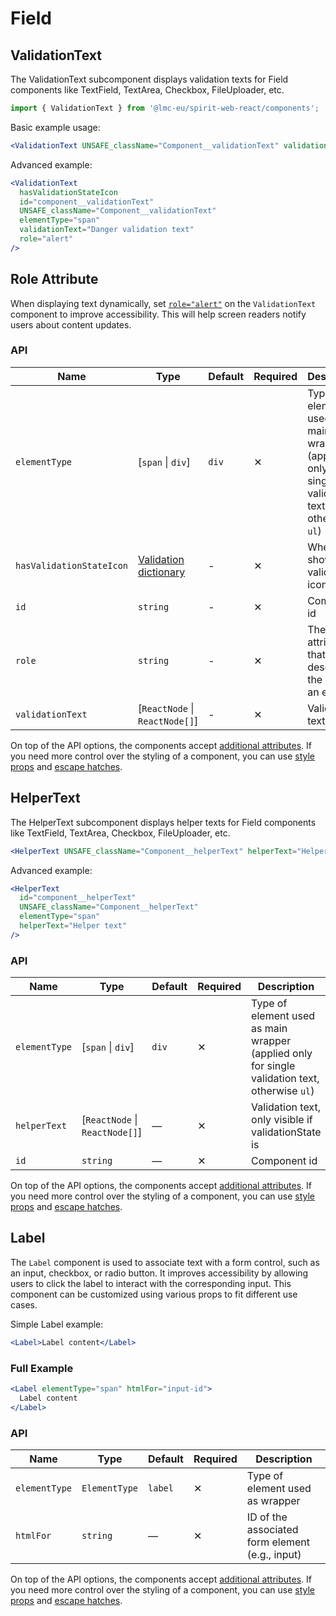 # Field

## ValidationText

The ValidationText subcomponent displays validation texts for Field components like TextField, TextArea, Checkbox, FileUploader, etc.

```jsx
import { ValidationText } from '@lmc-eu/spirit-web-react/components';
```

Basic example usage:

```jsx
<ValidationText UNSAFE_className="Component__validationText" validationText="Danger validation text" />
```

Advanced example:

```jsx
<ValidationText
  hasValidationStateIcon
  id="component__validationText"
  UNSAFE_className="Component__validationText"
  elementType="span"
  validationText="Danger validation text"
  role="alert"
/>
```

## Role Attribute

When displaying text dynamically, set [`role="alert"`][aria-alert-role] on the `ValidationText` component to improve accessibility. This will help screen readers notify users about content updates.

### API

| Name                     | Type                                           | Default | Required | Description                                                                                    |
| ------------------------ | ---------------------------------------------- | ------- | -------- | ---------------------------------------------------------------------------------------------- |
| `elementType`            | \[`span` \| `div`]                             | `div`   | ✕        | Type of element used as main wrapper (applied only for single validation text, otherwise `ul`) |
| `hasValidationStateIcon` | [Validation dictionary][dictionary-validation] | -       | ✕        | Whether to show validation icon                                                                |
| `id`                     | `string`                                       | -       | ✕        | Component id                                                                                   |
| `role`                   | `string`                                       | -       | ✕        | The role attribute that describes the role of an element                                       |
| `validationText`         | \[`ReactNode` \| `ReactNode[]`]                | -       | ✕        | Validation text                                                                                |

On top of the API options, the components accept [additional attributes][readme-additional-attributes].
If you need more control over the styling of a component, you can use [style props][readme-style-props]
and [escape hatches][readme-escape-hatches].

## HelperText

The HelperText subcomponent displays helper texts for Field components like TextField, TextArea, Checkbox, FileUploader, etc.

```jsx
<HelperText UNSAFE_className="Component__helperText" helperText="Helper text" />
```

Advanced example:

```jsx
<HelperText
  id="component__helperText"
  UNSAFE_className="Component__helperText"
  elementType="span"
  helperText="Helper text"
/>
```

### API

| Name          | Type                            | Default | Required | Description                                                                                    |
| ------------- | ------------------------------- | ------- | -------- | ---------------------------------------------------------------------------------------------- |
| `elementType` | \[`span` \| `div`]              | `div`   | ✕        | Type of element used as main wrapper (applied only for single validation text, otherwise `ul`) |
| `helperText`  | \[`ReactNode` \| `ReactNode[]`] | —       | ✕        | Validation text, only visible if validationState is                                            |
| `id`          | `string`                        | —       | ✕        | Component id                                                                                   |

On top of the API options, the components accept [additional attributes][readme-additional-attributes].
If you need more control over the styling of a component, you can use [style props][readme-style-props]
and [escape hatches][readme-escape-hatches].

## Label

The `Label` component is used to associate text with a form control, such as an input, checkbox, or radio button.
It improves accessibility by allowing users to click the label to interact with the corresponding input.
This component can be customized using various props to fit different use cases.

Simple Label example:

```jsx
<Label>Label content</Label>
```

### Full Example

```jsx
<Label elementType="span" htmlFor="input-id">
  Label content
</Label>
```

### API

| Name          | Type          | Default | Required | Description                                     |
| ------------- | ------------- | ------- | -------- | ----------------------------------------------- |
| `elementType` | `ElementType` | `label` | ✕        | Type of element used as wrapper                 |
| `htmlFor`     | `string`      | —       | ✕        | ID of the associated form element (e.g., input) |

On top of the API options, the components accept [additional attributes][readme-additional-attributes].
If you need more control over the styling of a component, you can use [style props][readme-style-props]
and [escape hatches][readme-escape-hatches].

[aria-alert-role]: https://developer.mozilla.org/en-US/docs/Web/Accessibility/ARIA/Roles/alert_role
[dictionary-validation]: https://github.com/lmc-eu/spirit-design-system/blob/main/docs/DICTIONARIES.md#validation
[readme-additional-attributes]: https://github.com/lmc-eu/spirit-design-system/blob/main/packages/web-react/README.md#additional-attributes
[readme-escape-hatches]: https://github.com/lmc-eu/spirit-design-system/blob/main/packages/web-react/README.md#escape-hatches
[readme-style-props]: https://github.com/lmc-eu/spirit-design-system/blob/main/packages/web-react/README.md#style-props
